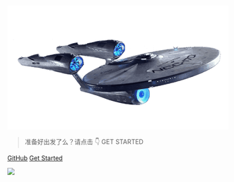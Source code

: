 <div class="NCC-logo">
  <div class="logo"></div>
</div>

![logo](assets/images/NCC-1701_500x281_16kb.png)

> 准备好出发了么？请点击 👇 GET STARTED 

<div class="buttons">
  <a href="https://github.com/cwhuasmile/cwhuasmile.github.io/" target="_blank"><span>GitHub</span></a>
  <a href="#/README"><span>Get Started</span></a>
</div>

![](../assets/images/star.jpg)